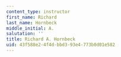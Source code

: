 ```yaml
---
content_type: instructor
first_name: Richard
last_name: Hornbeck
middle_initial: A.
salutation: ''
title: Richard A. Hornbeck
uid: 43f588e2-4f4d-bbd3-93e4-773b0d01e582
---
```

